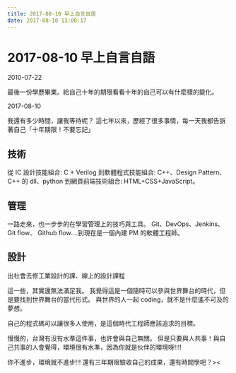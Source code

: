 ```yaml
---
title: 2017-08-10 早上自言自語
date: 2017-08-10 13:00:17
---
```


# 2017-08-10 早上自言自語

2010-07-22

最後一份學歷畢業。給自己十年的期限看看十年的自己可以有什麼樣的變化。

2017-08-10

我還有多少時間，讓我等待呢？
這七年以來，歷經了很多事情，每一天我都告訴著自己「十年期限！不要忘記」

## 技術

從 IC 設計技能組合: C + Verilog
到軟體程式技能組合: C++、Design Pattern、C++ 的 dll、python
到網頁前端技術組合: HTML+CSS+JavaScript。

## 管理

一路走來，也一步步的在學習管理上的技巧與工具。
Git、DevOps、Jenkins、Git flow、 Github flow....到現在是一個內建 PM 的軟體工程師。

## 設計

出社會去修工業設計的課、線上的設計課程

這一些，其實還無法滿足我。
我覺得這是一個隨時可以參與世界舞台的時代，但是要找到世界舞台的當代形式。
與世界的人一起 coding，就不是什麼遙不可及的夢想。

自己的程式碼可以讓很多人使用，是這個時代工程師應該追求的目標。

慢慢的，台灣有沒有水準這件事，也許會與自己無關。
但是只要與人共事！與自己共事的人會覺得，環境很有水準，因為你就是伙伴的環境呀!!!!

你不進步，環境就不進步!!!
還有三年期限驗收自己的成果，還有時間學吧？><
